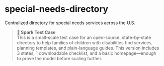 # special-needs-directory
Centralized directory for special needs services across the U.S. 
> **🔬 Spark Test Case**  
> This is a small-scale test case for an open-source, state-by-state directory to help families of children with disabilities find services, planning templates, and plain-language guides. This version includes 3 states, 1 downloadable checklist, and a basic homepage—enough to prove the model before scaling further.
